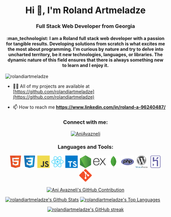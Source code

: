 <h1 align="center">Hi 👋, I'm Roland Artmeladze</h1>
<h3 align="center">Full Stack Web Developer from Georgia</h3>
<h4 align="center">:man_technologist: I am a Roland full stack web developer with a passion for tangible results. Developing solutions from scratch is what excites me the most about programming. I'm curious by nature and try to delve into uncharted territory, be it new technologies, languages, or libraries. The dynamic nature of this field ensures that there is always something new to learn and I enjoy it.
</h4>
<p align="left"> <img src="https://komarev.com/ghpvc/?username=rolandiartmeladze&label=Profile%20views&color=3f5427&style=plastic" alt="rolandiartmeladze" /> </p>
    
      
- 👨‍💻 All of my projects are available at [https://github.com/rolandiartmeladze](https://github.com/rolandiartmeladze)

- 📫 How to reach me **https://www.linkedin.com/in/roland-a-96240487/**

<h3 align="center">Connect with me:</h3>
<p align="center">
<a href="https://www.linkedin.com/in/roland-a-96240487/" target="blank"><img align="center" src="https://raw.githubusercontent.com/rahuldkjain/github-profile-readme-generator/master/src/images/icons/Social/linked-in-alt.svg" alt="AniAvazneli" height="30" width="40" /></a>

</p>

<h3 align="center">Languages and Tools:</h3>
<p align="center">
    <img src="https://raw.githubusercontent.com/devicons/devicon/master/icons/html5/html5-original.svg" alt="HTML5" width="40" height="40"/>
    <img src="https://raw.githubusercontent.com/devicons/devicon/master/icons/css3/css3-original.svg" alt="CSS3" width="40" height="40"/>
    <img src="https://raw.githubusercontent.com/devicons/devicon/master/icons/javascript/javascript-original.svg" alt="JavaScript" width="40" height="40"/>
    <img src="https://raw.githubusercontent.com/devicons/devicon/master/icons/react/react-original.svg" alt="React" width="40" height="40"/>
    <img src="https://raw.githubusercontent.com/devicons/devicon/master/icons/typescript/typescript-original.svg" alt="TypeScript" width="40" height="40"/>
    <img src="https://raw.githubusercontent.com/devicons/devicon/master/icons/nodejs/nodejs-original.svg" alt="Node.js" width="40" height="40"/>
    <img src="https://raw.githubusercontent.com/devicons/devicon/master/icons/express/express-original.svg" alt="Express.js" width="40" height="40"/>
    <img src="https://raw.githubusercontent.com/devicons/devicon/master/icons/mongodb/mongodb-original.svg" alt="MongoDB" width="40" height="40"/>
    <img src="https://raw.githubusercontent.com/devicons/devicon/master/icons/php/php-original.svg" alt="PHP" width="40" height="40"/>
    <img src="https://raw.githubusercontent.com/devicons/devicon/master/icons/wordpress/wordpress-original.svg" alt="WordPress" width="40" height="40"/>
    <img src="https://raw.githubusercontent.com/devicons/devicon/master/icons/heroku/heroku-original.svg" alt="Heroku" width="40" height="40"/>
    <img src="https://raw.githubusercontent.com/devicons/devicon/master/icons/git/git-original.svg" alt="Git" width="40" height="40"/>
</p>

<p align="center">
  <a href="https://github.com/rolandiartmeladze">
    <img src="https://github-profile-summary-cards.vercel.app/api/cards/profile-details?username=rolandiartmeladze&theme=radical" alt="Ani Avazneli's GitHub Contribution"/>
  </a>
</p>
<a> 
  
  <a href="https://github.com/rolandiartmeladze"><img alt="rolandiartmeladze's Github Stats" src="https://denvercoder1-github-readme-stats.vercel.app/api?username=rolandiartmeladze&show_icons=true&count_private=true&theme=react&border_color=7F3FBF&bg_color=0D1117&title_color=CDB4DB&icon_color=CDB4DB" height="192px" width="49.5%"/></a>
  <a href="https://github.com/rolandiartmeladze"><img alt="rolandiartmeladze's Top Languages" src="https://denvercoder1-github-readme-stats.vercel.app/api/top-langs/?username=rolandiartmeladze&langs_count=8&layout=compact&theme=react&border_color=7F3FBF&bg_color=0D1117&title_color=CDB4DB&icon_color=CDB4DB" height="192px" width="49.5%"/></a>
  <br/>
</a>

<p align="center">
  <a href="https://github.com/rolandiartmeladze">
    <img src="https://github-readme-streak-stats.herokuapp.com/?user=rolandiartmeladze&theme=radical&border=7F3FBF&background=0D1117" alt="rolandiartmeladze's GitHub streak"/>
  </a>
</p>

